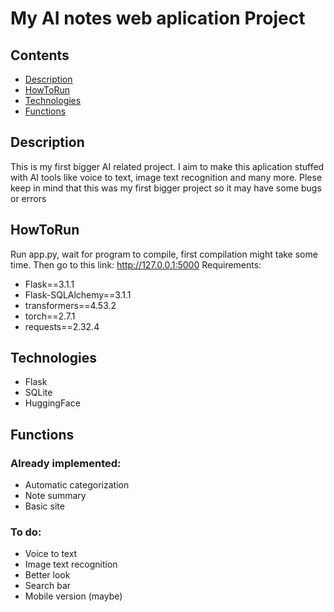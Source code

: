 # My AI notes web aplication Project

## Contents
- [Description](#description)
- [HowToRun](#HowToRun)
- [Technologies](#technologies)
- [Functions](#functions)

## Description
This is my first bigger AI related project. I aim to make this aplication stuffed with AI tools like 
voice to text, image text recognition and many more. Plese keep in mind that this was my first bigger
project so it may have some bugs or errors

## HowToRun
Run app.py, wait for program to compile, first compilation might take some time. Then go to this link: http://127.0.0.1:5000
Requirements:
- Flask==3.1.1
- Flask-SQLAlchemy==3.1.1
- transformers==4.53.2
- torch==2.7.1
- requests==2.32.4

## Technologies
- Flask
- SQLite
- HuggingFace

## Functions
### Already implemented:
- Automatic categorization
- Note summary
- Basic site
### To do:
- Voice to text
- Image text recognition
- Better look
- Search bar
- Mobile version (maybe)
